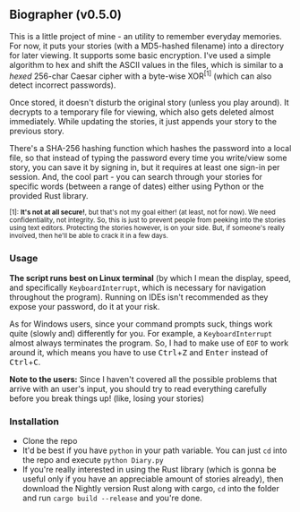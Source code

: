 ## Biographer (v0.5.0)

This is a little project of mine - an utility to remember everyday memories. For now, it puts your stories (with a MD5-hashed filename) into a directory for later viewing. It supports some basic encryption. I've used a simple algorithm to hex and shift the ASCII values in the files, which is similar to a *hexed* 256-char Caesar cipher with a byte-wise XOR<sup>[1]</sup> (which can also detect incorrect passwords).

Once stored, it doesn't disturb the original story (unless you play around). It decrypts to a temporary file for viewing, which also gets deleted almost immediately. While updating the stories, it just appends your story to the previous story.

There's a SHA-256 hashing function which hashes the password into a local file, so that instead of typing the password every time you write/view some story, you can save it by signing in, but it requires at least one sign-in per session. And, the cool part - you can search through your stories for specific words (between a range of dates) either using Python or the provided Rust library.

<sup>[1]: **It's not at all secure!**, but that's not my goal either! (at least, not for now). We need confidentiality, not integrity. So, this is just to prevent people from peeking into the stories using text editors. Protecting the stories however, is on your side. But, if someone's really involved, then he'll be able to crack it in a few days.</sup>

### Usage

**The script runs best on Linux terminal** (by which I mean the display, speed, and specifically `KeyboardInterrupt`, which is necessary for navigation throughout the program). Running on IDEs isn't recommended as they expose your password, do it at your risk.

As for Windows users, since your command prompts suck, things work quite (slowly and) differently for you. For example, a `KeyboardInterrupt` almost always terminates the program. So, I had to make use of `EOF` to work around it, which means you have to use <kbd>Ctrl</kbd>+<kbd>Z</kbd> and <kbd>Enter</kbd> instead of <kbd>Ctrl</kbd>+<kbd>C</kbd>.

**Note to the users:** Since I haven't covered all the possible problems that arrive with an user's input, you should try to read everything carefully before you break things up! (like, losing your stories)

### Installation

- Clone the repo
- It'd be best if you have `python` in your path variable. You can just `cd` into the repo and execute `python Diary.py`
- If you're really interested in using the Rust library (which is gonna be useful only if you have an appreciable amount of stories already), then download the Nightly version Rust along with cargo, `cd` into the folder and run `cargo build --release` and you're done.
